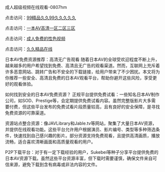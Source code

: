 成人超级视频在线观看-0807hm

点击访问：<a href="https://heiliaoga6s9v.pages.dev">99精品久久99久久久久久</a>

点击访问：<a href="https://heiliaoxwd5i8.pages.dev">一本AV高清一区二区三区</a>

点击访问：<a href="https://heiliaowt0d7p.pages.dev">成人免费的性色视频</a>

点击访问：<a href="https://heiliaowt0d7p.pages.dev">久久精品在线</a>

日本AV免费资源推荐：高清无广告观看
随着日本AV的全球受欢迎程度不断上升，越来越多的用户希望找到免费、高清且无广告的观看渠道。然而，互联网上充斥着许多恶意网站、跳转广告和不安全的下载链接，给用户带来了不少困扰。本文将为你推荐一些安全、高清且免费的日本AV观看平台，帮助你避开这些风险，享受更好的观看体验。

如何找到安全的日本AV免费资源？
正规平台提供免费试看：一些知名日本AV制作公司，如SOD、Prestige等，会定期提供免费试看内容。虽然完整版影片大多需要付费，但这些平台发布的免费试看片段质量较高，且有良好的安全保障，是寻找免费资源的可靠渠道。

资源站点整合资源：像JAVLibrary和Jable.tv等网站，聚集了大量日本AV资源，并提供在线观看功能。这些平台允许用户根据演员、影片编号、类型等多种筛选条件，快速找到自己感兴趣的影片。部分资源支持免费观看，且提供高清画质，播放流畅，适合喜欢清晰画面和高质量观看的用户。

P2P下载平台：对于有一定下载经验的用户，Sukebei等种子分享平台提供免费的日本AV资源下载。虽然这些平台资源丰富，但下载时需要谨慎，确保文件来自可信来源，避免下载到含有病毒或非法内容的文件。

<span style="display:none;">[Canonical link](https://github.com/july4562/45666 ）</span>
